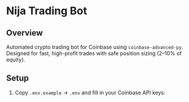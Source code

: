 # Nija Trading Bot

## Overview
Automated crypto trading bot for Coinbase using `coinbase-advanced-py`.  
Designed for fast, high-profit trades with safe position sizing (2–10% of equity).

## Setup

1. Copy `.env.example` → `.env` and fill in your Coinbase API keys:
